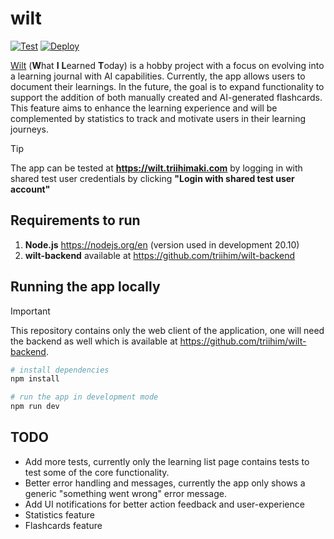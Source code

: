 # wilt

[![Test](https://github.com/triihim/wilt-web/actions/workflows/test.yml/badge.svg)](https://github.com/triihim/wilt-web/actions/workflows/test.yml)
[![Deploy](https://github.com/triihim/wilt-web/actions/workflows/deploy.yml/badge.svg)](https://github.com/triihim/wilt-web/actions/workflows/deploy.yml)

[Wilt](https://wilt.triihimaki.com) (**W**hat **I** **L**earned **T**oday) is a hobby project with a focus on evolving into a learning journal with AI capabilities. Currently, the app allows users to document their learnings. In the future, the goal is to expand functionality to support the addition of both manually created and AI-generated flashcards. This feature aims to enhance the learning experience and will be complemented by statistics to track and motivate users in their learning journeys.

> [!TIP]
> The app can be tested at **https://wilt.triihimaki.com** by logging in with shared test user credentials by clicking **"Login with shared test user account"**

## Requirements to run

1. **Node.js** https://nodejs.org/en (version used in development 20.10)
2. **wilt-backend** available at https://github.com/triihim/wilt-backend

## Running the app locally

> [!IMPORTANT]
> This repository contains only the web client of the application, one will need the backend as well which is available at https://github.com/triihim/wilt-backend.

```bash
# install dependencies
npm install

# run the app in development mode
npm run dev
```

## TODO

- Add more tests, currently only the learning list page contains tests to test some of the core functionality.
- Better error handling and messages, currently the app only shows a generic "something went wrong" error message.
- Add UI notifications for better action feedback and user-experience
- Statistics feature
- Flashcards feature
